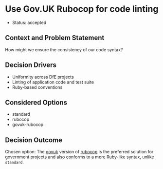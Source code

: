 # Use Gov.UK Rubocop for code linting

* Status: accepted

## Context and Problem Statement

How might we ensure the consistency of our code syntax?

## Decision Drivers

* Uniformity across DfE projects
* Linting of application code and test suite
* Ruby-based conventions

## Considered Options

* standard
* rubocop
* govuk-rubocop

## Decision Outcome

Chosen option: The [govuk](https://github.com/alphagov/rubocop-govuk) version of
[rubocop](https://rubocop.org/) is the preferred solution for government projects
and also conforms to a more Ruby-like syntax, unlike `standard`.
